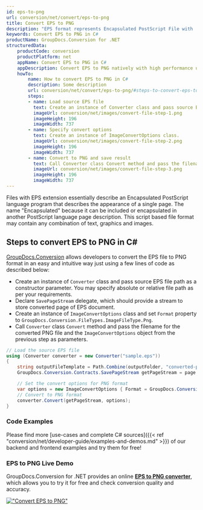 ```yaml
---
id: eps-to-png
url: conversion/net/convert/eps-to-png
title: Convert EPS to PNG
description: "EPS format represents Encapsulated PostScript File with .eps extension. Learn how to convert EPS to PNG file programmatically in C# language using GroupDocs.Conversion for .NET library."
keywords: Convert EPS to PNG in C#
productName: GroupDocs.Conversion for .NET
structuredData:
    productCode: conversion
    productPlatform: net
    appName: Convert EPS to PNG in C#
    appDescription: Convert EPS to PNG natively with high performance using C# language and server side GroupDocs.Conversion for .NET APIs, without the use of any software like Microsoft or Open Office.
    howTo:
        name: How to convert EPS to PNG in C# 
        description: Some description
        url: conversion/net/convert/eps-to-png/#steps-to-convert-eps-to-png-in-c
        steps:
        - name: Load source EPS file 
          text: Create an instance of Converter class and pass source EPS file path as a constructor parameter. You may specify absolute or relative file path as per your requirements. 
          imageUrl: conversion/net/images/convert-file-step-1.png
          imageHeight: 196
          imageWidth: 737
        - name: Specify convert options 
          text: Create an instance of ImageConvertOptions class.
          imageUrl: conversion/net/images/convert-file-step-2.png
          imageHeight: 196
          imageWidth: 737
        - name: Convert to PNG and save result 
          text: Call Converter class Convert method and pass the filename for the converted HTML file and the ImageConvertOptions object from the previous step as parameters.
          imageUrl: conversion/net/images/convert-file-step-3.png
          imageHeight: 196
          imageWidth: 737
---
```


Files with EPS extension essentially describe an Encapsulated PostScript language program that describes the appearance of a single page. The name "Encapsulated" because it can be included or encapsulated in another PostScript language page description. This script based file format may contain any combination of text, graphics and images.

## Steps to convert EPS to PNG in C#

[GroupDocs.Conversion](https://products.groupdocs.com/conversion/net) allows developers to convert the EPS file to PNG format in an easy and intuitive way just using a few lines of code as described below:

* Create an instance of `Converter` class and pass source EPS file path as a constructor parameter. You may specify absolute or relative file path as per your requirements. 
* Declare `SavePageStream` delegate, which should provide a stream to store converted page of EPS document.
* Create an instance of `ImageConvertOptions` class and set `Format` property to `GroupDocs.Conversion.FileTypes.ImageFileType.Png`.
* Call `Converter` class `Convert` method and pass the filename for the converted PNG file and the `ImageConvertOptions` object from the previous step as parameters.

```csharp
// Load the source EPS file
using (Converter converter = new Converter("sample.eps"))
{
    string outputFileTemplate = Path.Combine(outputFolder, "converted-page-{0}.png");
    GroupDocs.Conversion.Contracts.SavePageStream getPageStream = page => new FileStream(string.Format(outputFileTemplate, page), FileMode.Create);

    // Set the convert options for PNG format
    var options = new ImageConvertOptions { Format = GroupDocs.Conversion.FileTypes.ImageFileType.Png };   
    // Convert to PNG format
    converter.Convert(getPageStream, options);
}
```

### Code Examples

Please find more [use-cases and complete C# sources]({{< ref "conversion/net/developer-guide/examples-and-demos.md" >}}) of our backend and frontend examples and try them for free!

### EPS to PNG Live Demo

GroupDocs.Conversion for .NET provides an online [**EPS to PNG converter**](https://products.groupdocs.app/conversion/eps-to-png), which allows you to try it for free and check conversion quality and accuracy.

[!["Convert EPS to PNG"](conversion/net/images/convert-to-png/convert-eps-to-png.png)](https://products.groupdocs.app/conversion/eps-to-png)